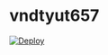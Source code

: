 # vndtyut657
[![Deploy](https://www.herokucdn.com/deploy/button.png)](https://dashboard.heroku.com/new?template=https://github.com/Ncndf/vndtyut657)
